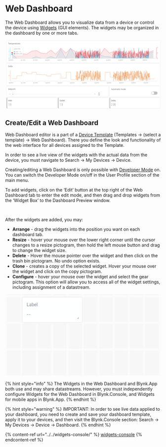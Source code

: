 # Web Dashboard

The Web Dashboard allows you to visualize data from a device or control the device using [Widgets](../../widgets-console/) ﻿(GUI elements). The widgets may be organized in the dashboard by one or more tabs.﻿

![](../../../.gitbook/assets/Dashboard.PNG)

## Create/Edit a Web Dashboard

Web Dashboard editor is a part of a [Device Template](../../../concepts/device-template.md) (Templates -> (select a template) -> Web Dashboard). There you define the look and functionality of the web interface for all devices assigned to the Template.

In order to see a live view of the widgets with the actual data from the device, you must navigate to Search -> My Devices -> Device.

Creating/editing a Web Dashboard is only possible with [Developer Mode](../../../concepts/developer-mode.md) on. You can switch the Developer Mode on/off in the User Profile section of the main menu.

To add widgets, click on the ‘Edit’ button at the top right of the Web Dashboard tab to enter the edit mode, and then drag and drop widgets from the ‘Widget Box’ to the Dashboard Preview window.

<figure><img src="../../../.gitbook/assets/add_widgets (1).gif" alt=""><figcaption></figcaption></figure>

After the widgets are added, you may:

* **Arrange** - drag the widgets into the position you want on each dashboard tab.
* **Resize** - hover your mouse over the lower right corner until the cursor changes to a resize pictogram, then hold the left mouse button and drag to change the widget size.&#x20;
* **Delete** - Hover the mouse pointer over the widget and then click on the trash bin pictogram. No undo option exists.
* **Clone** - creates a copy of the selected widget. Hover your mouse over the widget and click on the copy pictogram.
* **Configure** - hover your mouse over the widget and select the gear pictogram. This option will allow you to access all of the widget settings, including assignment of a datastream.

![](../../../.gitbook/assets/CPT2105241707-610x318.gif)

{% hint style="info" %}
The Widgets in the Web Dashboard and Blynk.App both use and may share datastreams. However, you must independently configure Widgets for the Web Dashboard in Blynk.Console, and Widgets for mobile apps in Blynk.App.
{% endhint %}

{% hint style="warning" %}
IMPORTANT: In order to see live data applied to your dashboard, you need to create and save your dashboard template, apply it to your devices, and then visit the Blynk.Console section: Search -> My Devices -> Device -> Dashboard.
{% endhint %}

{% content-ref url="../../widgets-console/" %}
[widgets-console](../../widgets-console/)
{% endcontent-ref %}
